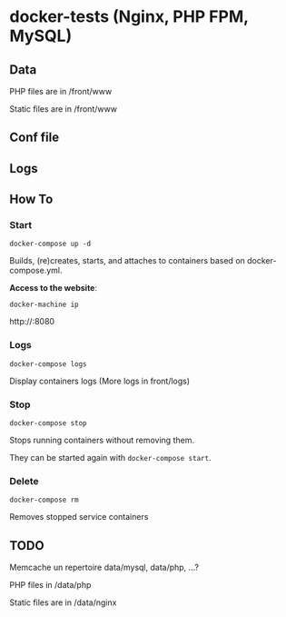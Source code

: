 # docker-tests (Nginx, PHP FPM, MySQL)

## Data
PHP files are in /front/www

Static files are in /front/www

## Conf file

## Logs


## How To
### Start
```
docker-compose up -d
```

Builds, (re)creates, starts, and attaches to containers based on docker-compose.yml.


**Access to the website**:
```
docker-machine ip
```
http://<ip>:8080


### Logs
```
docker-compose logs
```

Display containers logs (More logs in front/logs)


### Stop
```
docker-compose stop
```

Stops running containers without removing them.

They can be started again with ```docker-compose start```.

### Delete
```
docker-compose rm
```

Removes stopped service containers



## TODO
Memcache
un repertoire data/mysql, data/php, ...?

PHP files in /data/php

Static files are in /data/nginx
